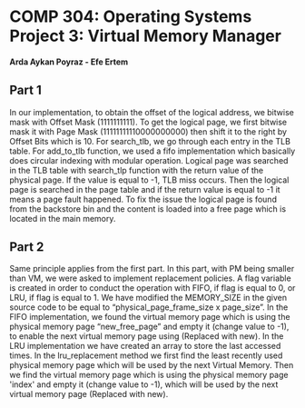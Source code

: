 # COMP 304: Operating Systems Project 3: Virtual Memory Manager

#### Arda Aykan Poyraz - Efe Ertem

## Part 1

In our implementation, to obtain the offset of the logical address, we bitwise mask with Offset Mask (1111111111). To get the logical page, we first bitwise mask it with Page Mask (11111111110000000000) then shift it to the right by Offset Bits which is 10. For search_tlb, we go through each entry in the TLB table. For add_to_tlb function, we used a fifo implementation which basically does circular indexing with modular operation. Logical page was searched in the TLB table with search_tlp function with the return value of the physical page. If the value is  equal to -1, TLB miss occurs. Then the logical page is searched in the page table and if the return value is equal to -1 it means a page fault happened. To fix the issue the logical page is found from the backstore bin and the content is loaded into a free page which is located in the main memory. 

## Part 2

Same principle applies from the first part. In this part, with PM being smaller than VM, we were asked to implement replacement policies. A flag variable is created in order to conduct the operation with FIFO, if flag is equal to 0, or LRU, if flag is equal to 1. We have modified the MEMORY_SIZE in the given source code to be equal to “physical_page_frame_size x page_size”. 
In the FIFO implementation, we found the virtual memory page which is using the physical memory page “new_free_page” and empty it (change value to -1), to enable the next virtual memory page using (Replaced with new). 
In the LRU implementation we have created an array to store the last accessed times. In the lru_replacement method we first find the least recently used physical memory page which will be used by the next Virtual Memory. Then we find the virtual memory page which is using the physical memory page 'index' and empty it (change value to -1), which will be used by the next virtual memory page (Replaced with new).
